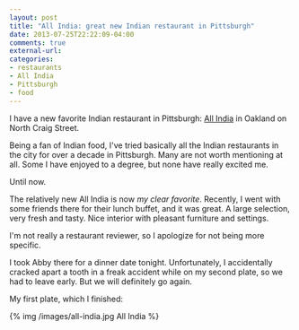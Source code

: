 ```yaml
---
layout: post
title: "All India: great new Indian restaurant in Pittsburgh"
date: 2013-07-25T22:22:09-04:00
comments: true
external-url: 
categories: 
- restaurants
- All India
- Pittsburgh
- food
---
```

I have a new favorite Indian restaurant in Pittsburgh: [All India](http://www.allindiapgh.com/) in Oakland on North Craig Street.

Being a fan of Indian food, I've tried basically all the Indian restaurants in the city for over a decade in Pittsburgh. Many are not worth mentioning at all. Some I have enjoyed to a degree, but none have really excited me.

Until now.

The relatively new All India is now *my clear favorite*. Recently, I went with some friends there for their lunch buffet, and it was great. A large selection, very fresh and tasty. Nice interior with pleasant furniture and settings.

I'm not really a restaurant reviewer, so I apologize for not being more specific.

I took Abby there for a dinner date tonight. Unfortunately, I accidentally cracked apart a tooth in a freak accident while on my second plate, so we had to leave early. But we will definitely go again.

My first plate, which I finished:

{% img /images/all-india.jpg All India %}
